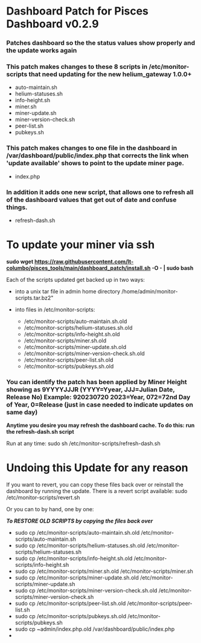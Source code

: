 # Dashboard Patch for Pisces Dashboard v0.2.9

### Patches dashboard so the the status values show properly and the update works again

### This patch makes changes to these 8 scripts in /etc/monitor-scripts that need updating for the new helium_gateway 1.0.0+

* auto-maintain.sh
* helium-statuses.sh
* info-height.sh
* miner.sh
* miner-update.sh
* miner-version-check.sh
* peer-list.sh
* pubkeys.sh

### This patch makes changes to one file in the dashboard in /var/dashboard/public/index.php that corrects the link when 'update available' shows to point to the update miner page. 

* index.php

### In addition it adds one new script, that allows one to refresh all of the dashboard values that get out of date and confuse things.

* refresh-dash.sh

# To update your miner via ssh

**sudo wget https://raw.githubusercontent.com/lt-columbo/pisces_tools/main/dashboard_patch/install.sh -O - | sudo bash**

Each of the scripts updated get backed up in two ways:
* into a unix tar file in admin home directory /home/admin/monitor-scripts.tar.bz2"
* into files in /etc/monitor-scripts:

  - /etc/monitor-scripts/auto-maintain.sh.old
  - /etc/monitor-scripts/helium-statuses.sh.old
  - /etc/monitor-scripts/info-height.sh.old
  - /etc/monitor-scripts/miner.sh.old
  - /etc/monitor-scripts/miner-update.sh.old
  - /etc/monitor-scripts/miner-version-check.sh.old
  - /etc/monitor-scripts/peer-list.sh.old
  - /etc/monitor-scripts/pubkeys.sh.old

### You can identify the patch has been applied by Miner Height showing as 9YYYYJJJR (YYYY=Yyear, JJJ=Julian Date, Release No) Example: 920230720 2023=Year, 072=72nd Day of Year, 0=Release (just in case needed to indicate updates on same day)

**Anytime you desire you may refresh the dashboard cache. To do this: run the refresh-dash.sh script**  

Run at any time:
sudo sh /etc/monitor-scripts/refresh-dash.sh

# Undoing this Update for any reason  
If you want to revert, you can copy these files back over or reinstall the dashboard by running the update. There is a revert script available:
sudo /etc/monitor-scripts/revert.sh

Or you can to by hand, one by one:

***To RESTORE OLD SCRIPTS by copying the files back over***  
- sudo cp /etc/monitor-scripts/auto-maintain.sh.old /etc/monitor-scripts/auto-maintain.sh
- sudo cp /etc/monitor-scripts/helium-statuses.sh.old /etc/monitor-scripts/helium-statuses.sh
- sudo cp /etc/monitor-scripts/info-height.sh.old /etc/monitor-scripts/info-height.sh
- sudo cp /etc/monitor-scripts/miner.sh.old /etc/monitor-scripts/miner.sh
- sudo cp /etc/monitor-scripts/miner-update.sh.old /etc/monitor-scripts/miner-update.sh
- sudo cp /etc/monitor-scripts/miner-version-check.sh.old /etc/monitor-scripts/miner-version-check.sh
- sudo cp /etc/monitor-scripts/peer-list.sh.old /etc/monitor-scripts/peer-list.sh
- sudo cp /etc/monitor-scripts/pubkeys.sh.old /etc/monitor-scripts/pubkeys.sh
- sudo cp ~admin/index.php.old /var/dashboard/public/index.php
- 

